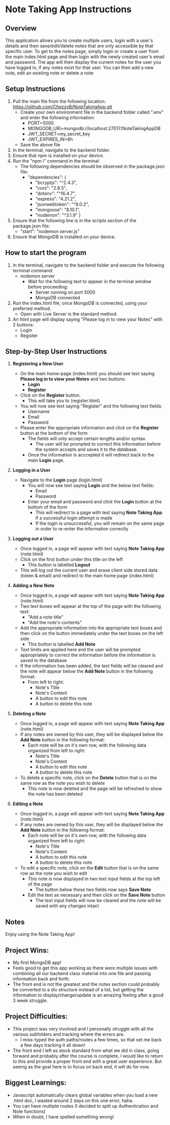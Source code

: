 # Note Taking App Instructions

## Overview
This application allows you to create multiple users, login with a user's details and then save/edit/delete notes that are only accessible by that specific user. To get to the notes page, simply login or create a user from the main index.html page and then login with the newly created user's email and password. The app will then display the current notes for the user you have logged in, if any notes exist for that user. You can then add a new note, edit an existing note or delete a note

## Setup Instructions
1. Pull the main file from the following location: https://github.com/ChezzyB/NoteTakingApp.git
    - Create your own environment file in the backend folder called ".env" and enter the following information:
        - PORT=5000
        - MONGODB_URI=mongodb://localhost:27017/NoteTakingAppDB
        - JWT_SECRET=my_secret_key
        - JWT_EXPIRES_IN=8h
    - Save the above file
2. In the terminal, navigate to the backend folder.
3. Ensure that npm is installed on your device.
4. Run the "npm i" command in the terminal
    - The following dependencies should be observed in the package.json file:
        - "dependencies": {
            -    "bcryptjs": "^2.4.3",
            -   "cors": "2.8.5",
            -   "dotenv": "^16.4.7",
            -   "express": "4.21.2",
            -   "jsonwebtoken": "^9.0.2",
            -   "mongoose": "8.10.1",
            -   "nodemon": "^3.1.9"
            }
5. Ensure that the following line is in the scripts section of the package.json file:
    - "start": "nodemon server.js"
6. Ensure that MongoDB is installed on your device.

## How to start the program
1. In the terminal, navigate to the backend folder and execute the following terminal command:
    - nodemon server
        - Wait for the following text to appear in the terminal window before proceeding:
            - Server running on port 5000
            - MongoDB connected
2. Run the index.html file, once MongoDB is connected, using your preferred method.
    - Open with Live Server is the standard method.
3. An html page will display saying "Please log in to view your Notes" with 2 buttons:
    - Login
    - Register

## Step-by-Step User Instructions

1. **Registering a New User**  
    - On the main home-page (index.html) you should see text saying **Please log in to view your Notes** and two buttons:
        - **Login**
        - **Register**
    - Click on the **Register** button.
        - This will take you to (register.html)
    - You will now see text saying "Register" and the following text fields:
        - Username
        - Email
        - Password
    - Please enter the appropriate information and click on the **Register** button at the bottom of the form
        - The fields will only accept certain lengths and/or syntax.
            - The user will be prompted to correct this information before the system accepts and saves it to the database.
        - Once the information is acccepted it will redirect back to the main **Login** page.

2. **Logging in a User** 
    - Navigate to the **Login** page (login.html)
        - You will now see text saying **Login** and the below text fields:
            - Email
            - Password
        - Enter your email and password and click the **Login** button at the bottom of the form
            - This will redirect to a page with text saying **Note Taking App** if a successful login attempt is made
            - If the login is unsuccessful, you will remain on the same page in order to re-enter the information correctly

3. **Logging out a User**
    - Once logged in, a page will appear with text saying **Note Taking App** (note.html)
    - Click on the first button under this title on the left
        - This button is labelled **Logout**
    - This will log out the current user and erase client side stored data (token & email) and redirect to the main home page (index.html)

4. **Adding a New Note**
    - Once logged in, a page will appear with text saying **Note Taking App** (note.html)
    - Two text boxes will appear at the top of the page with the following text:
        - "Add a note title"
        - "Add the note's contents"
    - Add the appropriate information into the appropriate text boxes and then click on the button immediately under the text boxes on the left side
        - This button is labelled **Add Note**
    - Text limits are applied here and the user will be prompted appropriately to correct the information before the information is saved to the database
    - If the information has been added, the text fields will be cleared and the note will appear below the **Add Note** button in the following format:
        - From left to right:
            - Note's Title
            - Note's Content
            - A button to edit this note
            - A button to delete this note

4. **Deleting a Note**
    - Once logged in, a page will appear with text saying **Note Taking App** (note.html)
    - If any notes are owned by this user, they will be displayed below the **Add Note** button in the following format:
        - Each note will be on it's own row, with the following data organized from left to right:
            - Note's Title
            - Note's Content
            - A button to edit this note
            - A button to delete this note
    - To delete a specific note, click on the **Delete** button that is on the same row as the note you wish to delete
        - This note is now deleted and the page will be refreshed to show the note has been deleted

4. **Editing a Note**
    - Once logged in, a page will appear with text saying **Note Taking App** (note.html)
    - If any notes are owned by this user, they will be displayed below the **Add Note** button in the following format:
        - Each note will be on it's own row, with the following data organized from left to right:
            - Note's Title
            - Note's Content
            - A button to edit this note
            - A button to delete this note
    - To edit a specific note, click on the **Edit** button that is on the same row as the note you wish to edit
        - This note is now displayed in two text input fields at the top left of the page
            - The button below these two fields now says **Save Note**
        - Edit the text as necessary and then click on the **Save Note** button
            - The text input fields will now be cleared and the note will be saved with any changes intact


## Notes

Enjoy using the Note Taking App!


## Project Wins:
- My first MongoDB app!
- Feels good to get this app working as there were multiple issues with combining all our backend class material into one file and passing information back and forth.
- The front end is not the greatest and the notes section could probably be converted to a div structure instead of a list, but getting the information to display/change/update is an amazing feeling after a good 3 week struggle. 

## Project Difficulties:
- This project was very involved and I personally struggle with all the various subfolders and tracking where the errors are.
    - I miss-typed the auth paths/routes a few times, so that set me back a few days tracking it all down!
- The front end I left as stock standard from what we did in class, going forward and probably after the course is complete, I would like to return to this and provide a proper front end with a great user experience. But seeing as the goal here is to focus on back end, it will do for now. 

## Biggest Learnings:
- Javascript automatically clears global variables when you load a new .html doc, I wasted around 2 days on this one error, haha.
- You can have multiple routes (I decided to split up Authentication and Note functions)
- When in doubt, I have spelled something wrong!
